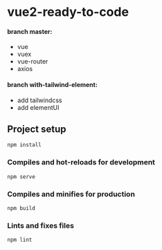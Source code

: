 # vue2-ready-to-code
#### branch master:
- vue
- vuex
- vue-router
- axios

#### branch with-tailwind-element:
- add tailwindcss
- add elementUI

## Project setup
```
npm install
```

### Compiles and hot-reloads for development
```
npm serve
```

### Compiles and minifies for production
```
npm build
```

### Lints and fixes files
```
npm lint
```
